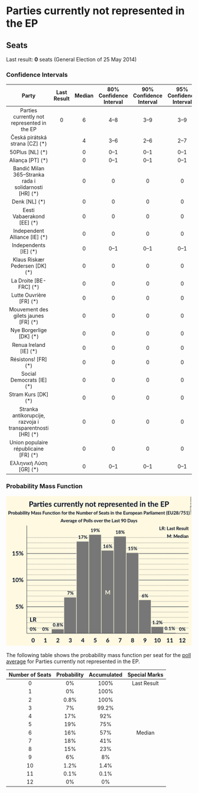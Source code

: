 # Parties currently not represented in the EP

## Seats

Last result: **0** seats (General Election of 25 May 2014)

### Confidence Intervals

| Party | Last Result | Median | 80% Confidence Interval | 90% Confidence Interval | 95% Confidence Interval | 99% Confidence Interval |
|:-----:|:-----------:|:------:|:-----------------------:|:-----------------------:|:-----------------------:|:-----------------------:|
| Parties currently not represented in the EP | 0 | 6 | 4–8 | 3–9 | 3–9 | 2–10 |
| Česká pirátská strana [CZ] (*) | | 4 | 3–6 | 2–6 | 2–7 | 2–7 |
| 50Plus [NL] (*) | | 0 | 0–1 | 0–1 | 0–1 | 0–1 |
| Aliança [PT] (*) | | 0 | 0–1 | 0–1 | 0–1 | 0–1 |
| Bandić Milan 365–Stranka rada i solidarnosti [HR] (*) | | 0 | 0 | 0 | 0 | 0 |
| Denk [NL] (*) | | 0 | 0 | 0 | 0 | 0 |
| Eesti Vabaerakond [EE] (*) | | 0 | 0 | 0 | 0 | 0 |
| Independent Alliance [IE] (*) | | 0 | 0 | 0 | 0 | 0 |
| Independents [IE] (*) | | 0 | 0–1 | 0–1 | 0–1 | 0–1 |
| Klaus Riskær Pedersen [DK] (*) | | 0 | 0 | 0 | 0 | 0 |
| La Droite [BE-FRC] (*) | | 0 | 0 | 0 | 0 | 0 |
| Lutte Ouvrière [FR] (*) | | 0 | 0 | 0 | 0 | 0 |
| Mouvement des gilets jaunes [FR] (*) | | 0 | 0 | 0 | 0 | 0 |
| Nye Borgerlige [DK] (*) | | 0 | 0 | 0 | 0 | 0 |
| Renua Ireland [IE] (*) | | 0 | 0 | 0 | 0 | 0 |
| Résistons! [FR] (*) | | 0 | 0 | 0 | 0 | 0 |
| Social Democrats [IE] (*) | | 0 | 0 | 0 | 0 | 0 |
| Stram Kurs [DK] (*) | | 0 | 0 | 0 | 0 | 0 |
| Stranka antikorupcije, razvoja i transparentnosti [HR] (*) | | 0 | 0 | 0 | 0 | 0 |
| Union populaire républicaine [FR] (*) | | 0 | 0 | 0 | 0 | 0 |
| Ελληνική Λύση [GR] (*) | | 0 | 0–1 | 0–1 | 0–1 | 0–1 |

### Probability Mass Function

![Graph with seats probability mass function not yet produced](average-2019-05-21-seats-pmf-partiescurrentlynotrepresentedintheep.png "Seats Probability Mass Function")

The following table shows the probability mass function per seat for the [poll average](average-2019-05-21.html) for Parties currently not represented in the EP.

| Number of Seats | Probability | Accumulated | Special Marks |
|:---------------:|:-----------:|:-----------:|:-------------:|
| 0 | 0% | 100% | Last Result |
| 1 | 0% | 100% |  |
| 2 | 0.8% | 100% |  |
| 3 | 7% | 99.2% |  |
| 4 | 17% | 92% |  |
| 5 | 19% | 75% |  |
| 6 | 16% | 57% | Median |
| 7 | 18% | 41% |  |
| 8 | 15% | 23% |  |
| 9 | 6% | 8% |  |
| 10 | 1.2% | 1.4% |  |
| 11 | 0.1% | 0.1% |  |
| 12 | 0% | 0% |  |


